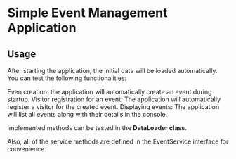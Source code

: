 # Simple Event Management Application

## Usage
After starting the application, the initial data will be loaded automatically. You can test the following functionalities:

Even creation: the application will automatically create an event during startup.
Visitor registration for an event: The application will automatically register a visitor for the created event.
Displaying events: The application will list all events along with their details in the console.

Implemented methods can be tested in the **DataLoader class**.

Also, all of the service methods are defined in the EventService interface for convenience. 
